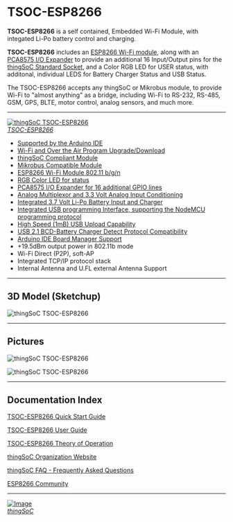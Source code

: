 # TSOC-ESP8266

**TSOC-ESP8266** is a self contained, Embedded Wi-Fi Module, with integated Li-Po battery control and charging.

**TSOC-ESP8266** includes an [ESP8266 Wi-Fi module](https://github.com/esp8266/Arduino/blob/master/doc/reference.md#table-of-contents), 
along with an [PCA8575 I/O Expander](http://www.nxp.com/documents/data_sheet/PCA8575.pdf) 
to provide an additional 16 Input/Output pins for the [thingSoC Standard Socket](http://www.thingsoc.com/), and a Color RGB LED for USER status, 
with additonal, individual LEDS for Battery Charger Status and USB Status.

The TSOC-ESP8266 accepts any thingSoC or Mikrobus module, to provide Wi-Fi to "almost anything" as a bridge,
including Wi-Fi to RS-232, RS-485, GSM, GPS, BLTE, motor control, analog sensors, and much more.
 
---------------------------------------

[![thingSoC TSOC-ESP8266](http://patternagents.github.io/img/projects/TSOC-ESP8266/TSOC-ESP8266.png)  
*TSOC-ESP8266*](https://github.com/PatternAgents/TSOC-ESP8266/)

* [Supported by the Arduino IDE](https://www.arduino.cc/) 
* [Wi-Fi and Over the Air Program Upgrade/Download](https://github.com/esp8266/Arduino/blob/master/doc/ota_updates/ota_updates.md)
* [thingSoC Compliant Module](http://www.thingsoc.com)
* [Mikrobus Compatible Module](http://www.mikroe.com/mikrobus/) 
* [ESP8266 Wi-Fi Module 802.11 b/g/n](https://github.com/esp8266/Arduino/blob/master/doc/reference.md#table-of-contents)
* [RGB Color LED for status](http://media.digikey.com/pdf/Data%20Sheets/CREE%20Power/CLV1A-FKB_Rev5.pdf)
* [PCA8575 I/O Expander for 16 additional GPIO lines](http://www.nxp.com/documents/data_sheet/PCA8575.pdf)
* [Analog Multiplexor and 3.3 Volt Analog Input Conditioning](https://www.fairchildsemi.com/datasheets/NC/NC7SZ157.pdf)
* [Integrated 3.7 Volt Li-Po Battery Input and Charger](http://www.microchip.com/wwwproducts/Devices.aspx?dDocName=en024903)
* [Integrated USB programming Interface, supporting the NodeMCU programming protocol](http://www.cypress.com/file/139881/download)
* [High Speed (1mB) USB Upload Capability](http://www.cypress.com/file/139881/download)
* [USB 2.1 BCD-Battery Charger Detect Protocol Compatibility](http://www.cypress.com/file/139881/download)
* [Arduino IDE Board Manager Support](https://github.com/PatternAgents/Arduino_Boards)
* +19.5dBm output power in 802.11b mode
* Wi-Fi Direct (P2P), soft-AP
* Integrated TCP/IP protocol stack
* Internal Antenna and U.FL external Antenna Support

---------------------------------------
## 3D Model (Sketchup)

![thingSoC TSOC-ESP8266](http://patternagents.github.io/img/projects/TSOC-ESP8266/TSOC-ESP8266_iso.png)

---------------------------------------
## Pictures

![thingSoC TSOC-ESP8266](http://patternagents.github.io/img/projects/TSOC-ESP8266/TSOC-ESP8266-1.jpg "TSOC-ESP8266")

![thingSoC TSOC-ESP8266](http://patternagents.github.io/img/projects/TSOC-ESP8266/TSOC-ESP8266-2.jpg "TSOC-ESP8266")

---------------------------------------

## Documentation Index <a name="documentation_index"/>

[TSOC-ESP8266 Quick Start Guide](https://github.com/PatternAgents/TSOC-ESP8266/blob/master/TSOC-ESP8266/docs/TSOC-ESP8266_qsg.md)

[TSOC-ESP8266 User Guide](https://github.com/PatternAgents/TSOC-ESP8266/blob/master/TSOC-ESP8266/docs/TSOC-ESP8266_ug.md)

[TSOC-ESP8266 Theory of Operation](https://github.com/PatternAgents/TSOC-ESP8266/blob/master/TSOC-ESP8266/docs/TSOC-ESP8266_theory.md)

[thingSoC Organization Website](http://thingSoC.github.io)

[thingSoC FAQ - Frequently Asked Questions](http://thingsoc.github.io/support/faq.html)

[ESP8266 Community](https://github.com/esp8266/Arduino)

---------------------------------------

[![Image](http://thingsoc.github.io/img/projects/thingSoC/thingSoC_thumb.png?raw=true)  
*thingSoC*](http://thingsoc.github.io) 
